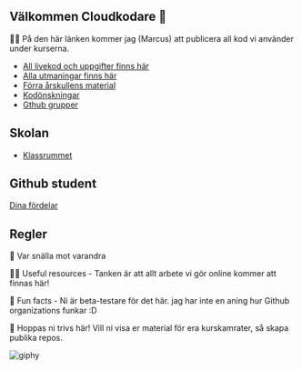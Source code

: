 ## Välkommen Cloudkodare 👋

🙋‍♀️ På den här länken kommer jag (Marcus) att publicera all kod vi använder under kurserna. 

- [All livekod och uppgifter finns här](https://github.com/Campus-Molndal-CLO23/Assignments)
- [Alla utmaningar finns här](https://github.com/Campus-Molndal-JINH23/Assignments/tree/main/Utmaning)
- [Förra årskullens material](https://campusmolndaleducation.github.io/CLO22/)
- [Kodönskningar](https://github.com/orgs/Campus-Molndal-CLO23/projects/1)
- [Gthub grupper](https://github.com/orgs/Campus-Molndal-CLO23/teams)

## Skolan
- [Klassrummet](https://classroom.google.com/w/NjE1MzMwNDc0NzA5/t/all)

## Github student ##
[Dina fördelar](https://education.github.com/benefits?type=student)

## Regler ##
🌈 Var snälla mot varandra

👩‍💻 Useful resources - Tanken är att allt arbete vi gör online kommer att finnas här!

🍿 Fun facts - Ni är beta-testare för det här. jag har inte en aning hur Github organizations funkar :D

🧙 Hoppas ni trivs här! Vill ni visa er material för era kurskamrater, så skapa publika repos. 

![giphy](https://user-images.githubusercontent.com/74178301/199276610-91c66418-89b6-460a-ac41-c2fe6737b84a.gif)
